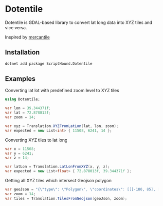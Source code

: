 # Dotentile 
Dotentile is GDAL-based library to convert lat long data into XYZ tiles
and vice versa.

Inspired by [mercantile](https://pypi.org/project/mercantile/)

## Installation
```bash
dotnet add package ScriptHound.Dotentile
```

## Examples

Converting lat lot with predefined zoom level to XYZ tiles
```csharp
using Dotentile;

var lon = 39.344371f;
var lat = 72.878013f;
var zoom = 14;

var xyz = Translation.XYZFromLatLon(lat, lon, zoom);
var expected = new List<int> { 11508, 6241, 14 };

```

Converting XYZ tiles to lat long
```csharp
var x = 11508;
var y = 6241;
var z = 14;

var latLon = Translation.LatLonFromXYZ(x, y, z);
var expected = new List<float> { 72.878013f, 39.344371f };
```

Getting all XYZ tiles which intersect Geojson polygon
```csharp
var geoJson = "{\"type\": \"Polygon\", \"coordinates\": [[[-180, 85], [180, 85], [180, -85], [-180, -85], [-180, 85]]]}";
var zoom = 14;
var tiles = Translation.TilesFromGeojson(geoJson, zoom);
```

